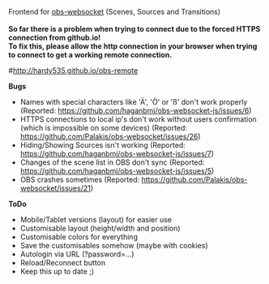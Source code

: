 Frontend for <a href="https://github.com/Palakis/obs-websocket">obs-websocket</a> (Scenes, Sources and Transitions)<br/><br/>
<b>So far there is a problem when trying to connect due to the forced HTTPS connection from github.io!</b><br/>
<b>To fix this, please allow the http connection in your browser when trying to connect to get a working remote connection.</b>

#http://hardy535.github.io/obs-remote

<b>Bugs</b>
- Names with special characters like 'Ä', 'Ö' or 'ß' don't work properly (Reported: https://github.com/haganbmj/obs-websocket-js/issues/6)
- HTTPS connections to local ip's don't work without users confirmation (which is impossible on some devices) (Reported: https://github.com/Palakis/obs-websocket/issues/26)
- Hiding/Showing Sources isn't working (Reported: https://github.com/haganbmj/obs-websocket-js/issues/7)
- Changes of the scene list in OBS don't sync (Reported: https://github.com/haganbmj/obs-websocket-js/issues/5)
- OBS crashes sometimes (Reported: https://github.com/Palakis/obs-websocket/issues/21)

<b>ToDo</b>
- Mobile/Tablet versions (layout) for easier use
- Customisable layout (height/width and position)
- Customisable colors for everything
- Save the customisables somehow (maybe with cookies)
- Autologin via URL (?password=...)
- Reload/Reconnect button
- Keep this up to date ;)
